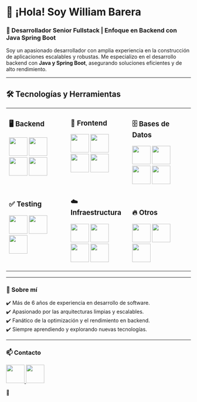# 👋 ¡Hola! Soy William Barera  

### 🚀 Desarrollador Senior Fullstack | Enfoque en Backend con Java Spring Boot  

Soy un apasionado desarrollador con amplia experiencia en la construcción de aplicaciones escalables y robustas. Me especializo en el desarrollo backend con **Java y Spring Boot**, asegurando soluciones eficientes y de alto rendimiento.  

---

## 🛠️ Tecnologías y Herramientas  

<table>
  <tr>
    <td valign="top" width="33%">

### 🖥️ Backend  
<p>
  <img src="https://cdn.jsdelivr.net/gh/devicons/devicon/icons/java/java-original.svg" width="50"/>
  <img src="https://cdn.jsdelivr.net/gh/devicons/devicon/icons/spring/spring-original.svg" width="50"/>
  <img src="https://cdn.jsdelivr.net/gh/devicons/devicon/icons/hibernate/hibernate-original.svg" width="50"/>
  <img src="https://upload.wikimedia.org/wikipedia/commons/e/ee/.NET_Core_Logo.svg" width="50"/>
</p>
&nbsp;

### ✅ Testing 
<p>
  <img src="https://cdn.jsdelivr.net/gh/devicons/devicon/icons/junit/junit-original.svg" width="50"/>
  <img src="https://jmeter.apache.org/images/jmeter_square.svg" width="50"/>
  <img src="https://www.svgrepo.com/show/354202/postman-icon.svg" width="50"/>
</p>

</td>
<td valign="top" width="33%">

### 🎨 Frontend 
<p>
  <img src="https://cdn.jsdelivr.net/gh/devicons/devicon/icons/javascript/javascript-original.svg" width="50"/>
  <img src="https://cdn.jsdelivr.net/gh/devicons/devicon/icons/typescript/typescript-original.svg" width="50"/>
  <img src="https://cdn.jsdelivr.net/gh/devicons/devicon/icons/react/react-original.svg" width="50"/>
  <img src="https://cdn.jsdelivr.net/gh/devicons/devicon/icons/angularjs/angularjs-original.svg" width="50"/>
</p>
&nbsp;

### ☁️ Infraestructura  
<p>
  <img src="https://cdn.jsdelivr.net/gh/devicons/devicon/icons/docker/docker-original.svg" width="50"/>
  <img src="https://cdn.jsdelivr.net/gh/devicons/devicon/icons/kubernetes/kubernetes-plain.svg" width="50"/>
  <img src="https://cdn.jsdelivr.net/gh/devicons/devicon/icons/azure/azure-original.svg" width="50"/>
  <img src="https://cdn.jsdelivr.net/gh/devicons/devicon/icons/gitlab/gitlab-original.svg" width="50"/>
</p>

</td>
<td valign="top" width="33%">

### 🗄️ Bases de Datos 
<p>
  <img src="https://cdn.jsdelivr.net/gh/devicons/devicon/icons/postgresql/postgresql-original.svg" width="50"/>
  <img src="https://cdn.jsdelivr.net/gh/devicons/devicon/icons/mysql/mysql-original.svg" width="50"/>
  <img src="https://cdn.jsdelivr.net/gh/devicons/devicon/icons/oracle/oracle-original.svg" width="50"/>
  <img src="https://upload.wikimedia.org/wikipedia/commons/8/87/Sql_data_base_with_logo.png" width="50"/>

</p>
&nbsp;

### 🔥 Otros  
<p>
  <img src="https://cdn.jsdelivr.net/gh/devicons/devicon/icons/python/python-original.svg" width="50"/>
  <img src="https://cdn.jsdelivr.net/gh/devicons/devicon/icons/git/git-original.svg" width="50"/>
  <img src="https://cdn.jsdelivr.net/gh/devicons/devicon/icons/linux/linux-original.svg" width="50"/>


</p>

</td>
  </tr>
</table>


---

### 📌 Sobre mí  
✔️ Más de 6 años de experiencia en desarrollo de software.  
✔️ Apasionado por las arquitecturas limpias y escalables.  
✔️ Fanático de la optimización y el rendimiento en backend.  
✔️ Siempre aprendiendo y explorando nuevas tecnologías.  

---

### 📫 Contacto  
<p>
  <a href="https://www.linkedin.com/in/willibm">
    <img src="https://cdn.jsdelivr.net/gh/devicons/devicon/icons/linkedin/linkedin-original.svg" width="50"/>
  </a>
  <a href="mailto:williambareramuoz@gmail.com">
    <img src="https://cdn.jsdelivr.net/gh/devicons/devicon/icons/google/google-original.svg" width="50"/>
  </a>
</p>

🚀  
